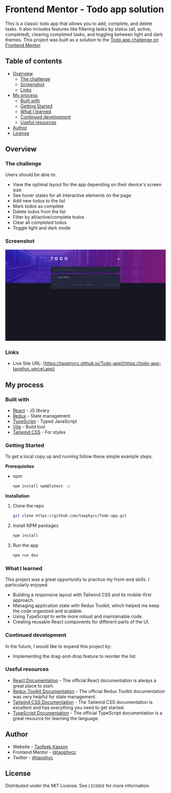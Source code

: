 # Frontend Mentor - Todo app solution

This is a classic todo app that allows you to add, complete, and delete tasks. It also includes features like filtering tasks by status (all, active, completed), clearing completed tasks, and toggling between light and dark themes. This project was built as a solution to the [Todo app challenge on Frontend Mentor](https://www.frontendmentor.io/challenges/todo-app-Su1_KokOW).

## Table of contents

- [Overview](#overview)
  - [The challenge](#the-challenge)
  - [Screenshot](#screenshot)
  - [Links](#links)
- [My process](#my-process)
  - [Built with](#built-with)
  - [Getting Started](#getting-started)
  - [What I learned](#what-i-learned)
  - [Continued development](#continued-development)
  - [Useful resources](#useful-resources)
- [Author](#author)
- [License](#license)

## Overview

### The challenge

Users should be able to:

- View the optimal layout for the app depending on their device's screen size
- See hover states for all interactive elements on the page
- Add new todos to the list
- Mark todos as complete
- Delete todos from the list
- Filter by all/active/complete todos
- Clear all completed todos
- Toggle light and dark mode

### Screenshot

![Screenshot](image.png)

### Links

- Live Site URL: [https://taophycc.github.io/Todo-app](https://todo-app-taophyc.vercel.app)

## My process

### Built with

- [React](https://reactjs.org/) - JS library
- [Redux](https://redux.js.org/) - State management
- [TypeScript](https://www.typescriptlang.org/) - Typed JavaScript
- [Vite](https://vitejs.dev/) - Build tool
- [Tailwind CSS](https://tailwindcss.com/) - For styles

### Getting Started

To get a local copy up and running follow these simple example steps.

**Prerequisites**
* npm
  ```sh
  npm install npm@latest -g
  ```

**Installation**
1. Clone the repo
   ```sh
   git clone https://github.com/taophycc/Todo-app.git
   ```
2. Install NPM packages
   ```sh
   npm install
   ```
3. Run the app
   ```sh
   npm run dev
   ```

### What I learned

This project was a great opportunity to practice my front-end skills. I particularly enjoyed:
- Building a responsive layout with Tailwind CSS and its mobile-first approach.
- Managing application state with Redux Toolkit, which helped me keep the code organized and scalable.
- Using TypeScript to write more robust and maintainable code.
- Creating reusable React components for different parts of the UI.

### Continued development

In the future, I would like to expand this project by:
- Implementing the drag-and-drop feature to reorder the list.

### Useful resources

- [React Documentation](https://reactjs.org/docs/getting-started.html) - The official React documentation is always a great place to start.
- [Redux Toolkit Documentation](https://redux-toolkit.js.org/introduction/getting-started) - The official Redux Toolkit documentation was very helpful for state management.
- [Tailwind CSS Documentation](https://tailwindcss.com/docs) - The Tailwind CSS documentation is excellent and has everything you need to get started.
- [TypeScript Documentation](https://www.typescriptlang.org/docs/) - The official TypeScript documentation is a great resource for learning the language.

## Author

- Website - [Taofeek Kassim](https://github.com/taophycc)
- Frontend Mentor - [@taophycc](https://www.frontendmentor.io/profile/taophycc)
- Twitter - [@taophyc](https://www.x.com/taophyc_)

## License

Distributed under the MIT License. See `LICENSE` for more information.
